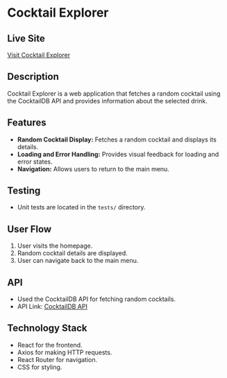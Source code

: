 # Cocktail Explorer

## Live Site
[Visit Cocktail Explorer](https://www.example-cocktail-site.com)

## Description
Cocktail Explorer is a web application that fetches a random cocktail using the CocktailDB API and provides information about the selected drink.

## Features
- **Random Cocktail Display:** Fetches a random cocktail and displays its details.
- **Loading and Error Handling:** Provides visual feedback for loading and error states.
- **Navigation:** Allows users to return to the main menu.

## Testing
- Unit tests are located in the `tests/` directory.

## User Flow
1. User visits the homepage.
2. Random cocktail details are displayed.
3. User can navigate back to the main menu.

## API
- Used the CocktailDB API for fetching random cocktails.
- API Link: [CocktailDB API](https://www.thecocktaildb.com/api/json/v1/1/random.php)

## Technology Stack
- React for the frontend.
- Axios for making HTTP requests.
- React Router for navigation.
- CSS for styling.

